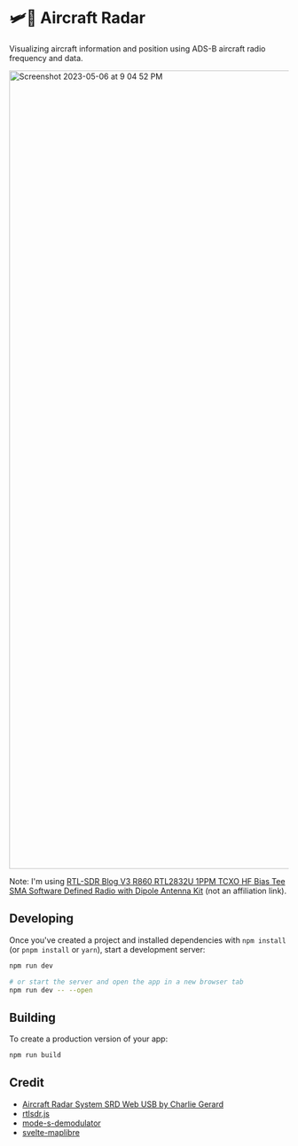 # 🛩️📡 Aircraft Radar

Visualizing aircraft information and position using ADS-B aircraft radio frequency and data.

<img width="1440" alt="Screenshot 2023-05-06 at 9 04 52 PM" src="https://user-images.githubusercontent.com/96110/236657660-e0aff454-61c3-4759-b59f-3b0058dfdb88.png">

Note: I'm using [RTL-SDR Blog V3 R860 RTL2832U 1PPM TCXO HF Bias Tee SMA Software Defined Radio with Dipole Antenna Kit](https://www.amazon.com/dp/B0BMKB3L47) (not an affiliation link).

## Developing

Once you've created a project and installed dependencies with `npm install` (or `pnpm install` or `yarn`), start a development server:

```bash
npm run dev

# or start the server and open the app in a new browser tab
npm run dev -- --open
```

## Building

To create a production version of your app:

```bash
npm run build
```

## Credit

* [Aircraft Radar System SRD Web USB by Charlie Gerard](https://charliegerard.dev/blog/aircraft-radar-system-rtl-sdr-web-usb/)
* [rtlsdr.js](https://github.com/sandeepmistry/rtlsdrjs)
* [mode-s-demodulator](https://github.com/watson/mode-s-demodulator)
* [svelte-maplibre](https://github.com/dimfeld/svelte-maplibre)
